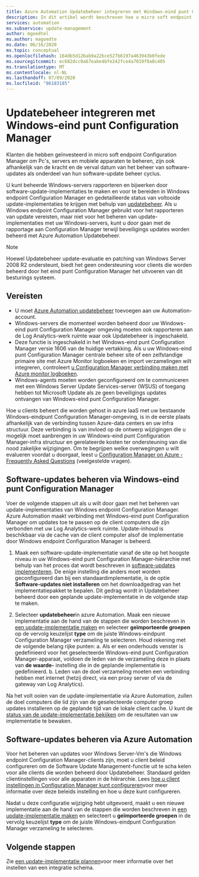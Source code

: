 ```yaml
---
title: Azure Automation Updatebeheer integreren met Windows-eind punt Configuration Manager
description: In dit artikel wordt beschreven hoe u micro soft endpoint Configuration Manager configureert met Updatebeheer voor het implementeren van software-updates voor Manager-clients.
services: automation
ms.subservice: update-management
author: mgoedtel
ms.author: magoedte
ms.date: 06/16/2020
ms.topic: conceptual
ms.openlocfilehash: 164db5d126ab9a22bce527b6197a463943b0fede
ms.sourcegitcommit: ec682dcc0a67eabe4bfe242fce4a7019f0a8c405
ms.translationtype: MT
ms.contentlocale: nl-NL
ms.lasthandoff: 07/09/2020
ms.locfileid: "86183185"
---
```

# <a name="integrate-update-management-with-windows-endpoint-configuration-manager"></a>Updatebeheer integreren met Windows-eind punt Configuration Manager

Klanten die hebben geïnvesteerd in micro soft endpoint Configuration Manager om Pc's, servers en mobiele apparaten te beheren, zijn ook afhankelijk van de kracht en de verval datum van het beheer van software-updates als onderdeel van hun software-update beheer cyclus.

U kunt beheerde Windows-servers rapporteren en bijwerken door software-update-implementaties te maken en voor te bereiden in Windows endpoint Configuration Manager en gedetailleerde status van voltooide update-implementaties te krijgen met behulp van [updatebeheer](automation-update-management.md). Als u Windows endpoint Configuration Manager gebruikt voor het rapporteren van update vereisten, maar niet voor het beheren van update-implementaties met uw Windows-servers, kunt u door gaan met de rapportage aan Configuration Manager terwijl beveiligings updates worden beheerd met Azure Automation Updatebeheer.

>[!NOTE]
>Hoewel Updatebeheer update-evaluatie en patching van Windows Server 2008 R2 ondersteunt, biedt het geen ondersteuning voor clients die worden beheerd door het eind punt Configuration Manager het uitvoeren van dit besturings systeem.

## <a name="prerequisites"></a>Vereisten

* U moet [Azure Automation updatebeheer](automation-update-management.md) toevoegen aan uw Automation-account.
* Windows-servers die momenteel worden beheerd door uw Windows-eind punt Configuration Manager omgeving moeten ook rapporteren aan de Log Analytics-werk ruimte waar ook Updatebeheer is ingeschakeld.
* Deze functie is ingeschakeld in het Windows-eind punt Configuration Manager versie 1606 van de huidige vertakking. Als u uw Windows-eind punt Configuration Manager centrale beheer site of een zelfstandige primaire site met Azure Monitor logboeken en import verzamelingen wilt integreren, controleert [u Configuration Manager verbinding maken met Azure monitor logboeken](../azure-monitor/platform/collect-sccm.md).  
* Windows-agents moeten worden geconfigureerd om te communiceren met een Windows Server Update Services-server (WSUS) of toegang hebben tot Microsoft Update als ze geen beveiligings updates ontvangen van Windows-eind punt Configuration Manager.

Hoe u clients beheert die worden gehost in azure IaaS met uw bestaande Windows-eindpunt Configuration Manager-omgeving, is in de eerste plaats afhankelijk van de verbinding tussen Azure-data centers en uw infra structuur. Deze verbinding is van invloed op de ontwerp wijzigingen die u mogelijk moet aanbrengen in uw Windows-eind punt Configuration Manager-infra structuur en gerelateerde kosten ter ondersteuning van die nood zakelijke wijzigingen. Om te begrijpen welke overwegingen u wilt evalueren voordat u doorgaat, leest u [Configuration Manager on Azure - Frequently Asked Questions](/configmgr/core/understand/configuration-manager-on-azure#networking) (veelgestelde vragen).

## <a name="manage-software-updates-from-windows-endpoint-configuration-manager"></a>Software-updates beheren via Windows-eind punt Configuration Manager

Voer de volgende stappen uit als u wilt door gaan met het beheren van update-implementaties van Windows endpoint Configuration Manager. Azure Automation maakt verbinding met Windows-eind punt Configuration Manager om updates toe te passen op de client computers die zijn verbonden met uw Log Analytics-werk ruimte. Update-inhoud is beschikbaar via de cache van de client computer alsof de implementatie door Windows endpoint Configuration Manager is beheerd.

1. Maak een software-update-implementatie vanaf de site op het hoogste niveau in uw Windows-eind punt Configuration Manager-hiërarchie met behulp van het proces dat wordt beschreven in [software-updates implementeren](/configmgr/sum/deploy-use/deploy-software-updates). De enige instelling die anders moet worden geconfigureerd dan bij een standaardimplementatie, is de optie **Software-updates niet installeren** om het downloadgedrag van het implementatiepakket te bepalen. Dit gedrag wordt in Updatebeheer beheerd door een geplande update-implementatie in de volgende stap te maken.

1. Selecteer **updatebeheer**in azure Automation. Maak een nieuwe implementatie aan de hand van de stappen die worden beschreven in [een update-implementatie maken](automation-tutorial-update-management.md#schedule-an-update-deployment) en selecteer **geïmporteerde groepen** op de vervolg keuzelijst **type** om de juiste Windows-eindpunt Configuration Manager verzameling te selecteren. Houd rekening met de volgende belang rijke punten: a. Als er een onderhouds venster is gedefinieerd voor het geselecteerde Windows-eind punt Configuration Manager-apparaat, voldoen de leden van de verzameling deze in plaats van **de waarde-** instelling die in de geplande implementatie is gedefinieerd.
    b. Leden van de doel verzameling moeten een verbinding hebben met internet (hetzij direct, via een proxy server of via de gateway van Log Analytics).

Na het volt ooien van de update-implementatie via Azure Automation, zullen de doel computers die lid zijn van de geselecteerde computer groep updates installeren op de geplande tijd van de lokale client cache. U kunt de [status van de update-implementatie bekijken](automation-tutorial-update-management.md#check-deployment-status) om de resultaten van uw implementatie te bewaken.

## <a name="manage-software-updates-from-azure-automation"></a>Software-updates beheren via Azure Automation

Voor het beheren van updates voor Windows Server-Vm's die Windows endpoint Configuration Manager-clients zijn, moet u client beleid configureren om de Software Update Management-functie uit te scha kelen voor alle clients die worden beheerd door Updatebeheer. Standaard gelden clientinstellingen voor alle apparaten in de hiërarchie. Lees [hoe u client instellingen in Configuration Manager kunt configureren](/configmgr/core/clients/deploy/configure-client-settings)voor meer informatie over deze beleids instelling en hoe u deze kunt configureren.

Nadat u deze configuratie wijziging hebt uitgevoerd, maakt u een nieuwe implementatie aan de hand van de stappen die worden beschreven in [een update-implementatie maken](automation-tutorial-update-management.md#schedule-an-update-deployment) en selecteert u **geïmporteerde groepen** in de vervolg keuzelijst **type** om de juiste Windows-eindpunt Configuration Manager verzameling te selecteren.

## <a name="next-steps"></a>Volgende stappen

Zie [een update-implementatie plannen](automation-tutorial-update-management.md#schedule-an-update-deployment)voor meer informatie over het instellen van een integratie schema.
